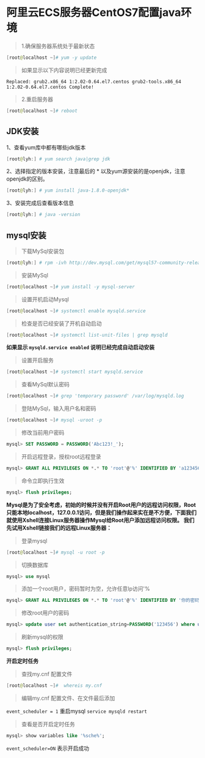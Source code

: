 # 阿里云ECS服务器CentOS7配置java环境

>1.确保服务器系统处于最新状态

```powershell
[root@localhost ~]# yum -y update
```

>如果显示以下内容说明已经更新完成

`Replaced:
grub2.x86_64 1:2.02-0.64.el7.centos grub2-tools.x86_64 1:2.02-0.64.el7.centos
Complete!`

>2.重启服务器

```powershell
[root@localhost ~]# reboot
```

## JDK安装

1、查看yum库中都有哪些jdk版本

```powershell
[root@lyh:] # yum search java|grep jdk
```

2、选择指定的版本安装，注意最后的 * 以及yum源安装的是openjdk，注意openjdk的区别。

```powershell
[root@lyh:] # yum install java-1.8.0-openjdk*
```

3、安装完成后查看版本信息

```powershell
[root@lyh:] # java -version
```

## mysql安装

>下载MySql安装包

```powershell
[root@lyh:] # rpm -ivh http://dev.mysql.com/get/mysql57-community-release-el7-8.noarch.rpm
```

>安装MySql

```powershell
[root@localhost ~]# yum install -y mysql-server
```

>设置开机启动Mysql

```powershell
[root@localhost ~]# systemctl enable mysqld.service
```

>检查是否已经安装了开机自动启动

```powershell
[root@localhost ~]# systemctl list-unit-files | grep mysqld
```

**如果显示 `mysqld.service enabled` 说明已经完成自动启动安装**

> 设置开启服务

```powershell
[root@localhost ~]# systemctl start mysqld.service
```

> 查看MySql默认密码

```powershell
[root@localhost ~]# grep 'temporary password' /var/log/mysqld.log
```

> 登陆MySql，输入用户名和密码

```powershell
[root@localhost ~]# mysql -uroot -p
```

> 修改当前用户密码

```sql
mysql> SET PASSWORD = PASSWORD('Abc123!_');
```

> 开启远程登录，授权root远程登录

```sql
mysql> GRANT ALL PRIVILEGES ON *.* TO 'root'@'%' IDENTIFIED BY 'a123456!' WITH GRANT OPTION;
```

> 命令立即执行生效

```sql
mysql> flush privileges;
```

**Mysql是为了安全考虑，初始的时候并没有开启Root用户的远程访问权限，Root只能本地localhost，127.0.0.1访问，但是我们操作起来实在是不方便，下面我们就使用Xshell连接Linux服务器操作Mysql给Root用户添加远程访问权限。
我们先试用Xshell链接我们的远程Linux服务器：**

> 登录mysql

```powershell
[root@localhost ~]# mysql -u root -p
```

> 切换数据库

```sql
mysql> use mysql
```

> 添加一个root用户，密码暂时为空，允许任意Ip访问'%

```sql
mysql> GRANT ALL PRIVILEGES ON *.* TO 'root'@'%' IDENTIFIED BY '你的密码不能太简单' WITH GRANT OPTION;
```

> 修改root用户的密码

```sql
mysql> update user set authentication_string=PASSWORD('123456') where user='root';
```

> 刷新mysql的权限

```sql
mysql> flush privileges;
```

**开启定时任务**

> 查找my.cnf 配置文件

```powershell
[root@localhost ~]#  whereis my.cnf
```

> 编辑my.cnf 配置文件、在文件最后添加

`event_scheduler = 1` 重启mysql `service mysqld restart`

> 查看是否开启定时任务

```sql
mysql> show variables like '%sche%';
```

`event_scheduler=ON` 表示开启成功
